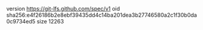 version https://git-lfs.github.com/spec/v1
oid sha256:e4f26186b2e8ebf39435dd4c14ba201dea3b27746580a2c1f30b0da0c9734ed5
size 12263
